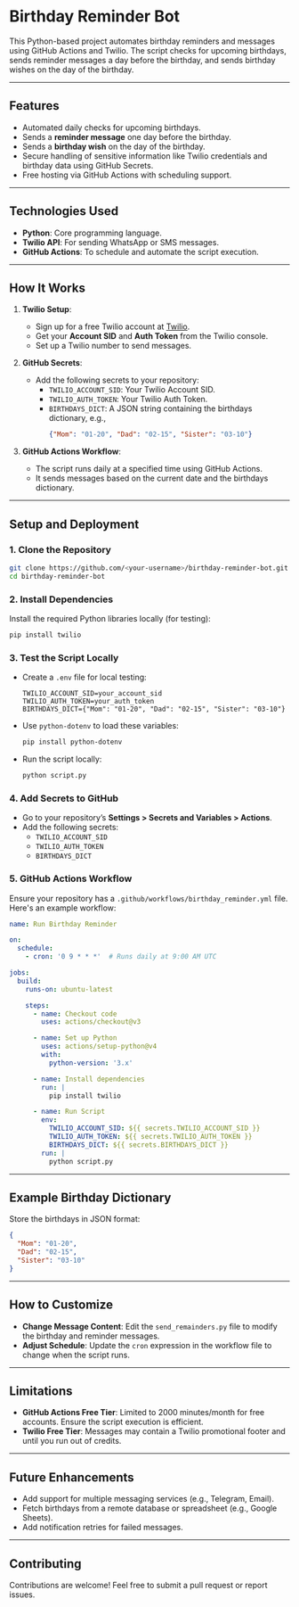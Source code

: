 
# **Birthday Reminder Bot**  

This Python-based project automates birthday reminders and messages using GitHub Actions and Twilio. The script checks for upcoming birthdays, sends reminder messages a day before the birthday, and sends birthday wishes on the day of the birthday.  

---

## **Features**  
- Automated daily checks for upcoming birthdays.  
- Sends a **reminder message** one day before the birthday.  
- Sends a **birthday wish** on the day of the birthday.  
- Secure handling of sensitive information like Twilio credentials and birthday data using GitHub Secrets.  
- Free hosting via GitHub Actions with scheduling support.  

---

## **Technologies Used**  
- **Python**: Core programming language.  
- **Twilio API**: For sending WhatsApp or SMS messages.  
- **GitHub Actions**: To schedule and automate the script execution.  

---

## **How It Works**  

1. **Twilio Setup**:  
   - Sign up for a free Twilio account at [Twilio](https://www.twilio.com/).  
   - Get your **Account SID** and **Auth Token** from the Twilio console.  
   - Set up a Twilio number to send messages.  

2. **GitHub Secrets**:  
   - Add the following secrets to your repository:  
     - `TWILIO_ACCOUNT_SID`: Your Twilio Account SID.  
     - `TWILIO_AUTH_TOKEN`: Your Twilio Auth Token.  
     - `BIRTHDAYS_DICT`: A JSON string containing the birthdays dictionary, e.g.,  
       ```json
       {"Mom": "01-20", "Dad": "02-15", "Sister": "03-10"}
       ```  

3. **GitHub Actions Workflow**:  
   - The script runs daily at a specified time using GitHub Actions.  
   - It sends messages based on the current date and the birthdays dictionary.  

---

## **Setup and Deployment**  

### **1. Clone the Repository**  
```bash  
git clone https://github.com/<your-username>/birthday-reminder-bot.git  
cd birthday-reminder-bot  
```  

### **2. Install Dependencies**  
Install the required Python libraries locally (for testing):  
```bash  
pip install twilio  
```  

### **3. Test the Script Locally**  
- Create a `.env` file for local testing:  
  ```env  
  TWILIO_ACCOUNT_SID=your_account_sid  
  TWILIO_AUTH_TOKEN=your_auth_token  
  BIRTHDAYS_DICT={"Mom": "01-20", "Dad": "02-15", "Sister": "03-10"}  
  ```  
- Use `python-dotenv` to load these variables:
  ```bash
  pip install python-dotenv
  ```  
- Run the script locally:  
  ```bash  
  python script.py  
  ```  

### **4. Add Secrets to GitHub**  
- Go to your repository’s **Settings > Secrets and Variables > Actions**.  
- Add the following secrets:  
  - `TWILIO_ACCOUNT_SID`  
  - `TWILIO_AUTH_TOKEN`  
  - `BIRTHDAYS_DICT`  

### **5. GitHub Actions Workflow**  
Ensure your repository has a `.github/workflows/birthday_reminder.yml` file. Here's an example workflow:  
```yaml  
name: Run Birthday Reminder  

on:  
  schedule:  
    - cron: '0 9 * * *'  # Runs daily at 9:00 AM UTC  

jobs:  
  build:  
    runs-on: ubuntu-latest  

    steps:  
      - name: Checkout code  
        uses: actions/checkout@v3  

      - name: Set up Python  
        uses: actions/setup-python@v4  
        with:  
          python-version: '3.x'  

      - name: Install dependencies  
        run: |  
          pip install twilio  

      - name: Run Script  
        env:  
          TWILIO_ACCOUNT_SID: ${{ secrets.TWILIO_ACCOUNT_SID }}  
          TWILIO_AUTH_TOKEN: ${{ secrets.TWILIO_AUTH_TOKEN }}  
          BIRTHDAYS_DICT: ${{ secrets.BIRTHDAYS_DICT }}  
        run: |  
          python script.py  
```  

---

## **Example Birthday Dictionary**  
Store the birthdays in JSON format:  
```json  
{
  "Mom": "01-20",
  "Dad": "02-15",
  "Sister": "03-10"
}  
```  

---

## **How to Customize**  
- **Change Message Content**: Edit the `send_remainders.py` file to modify the birthday and reminder messages.  
- **Adjust Schedule**: Update the `cron` expression in the workflow file to change when the script runs.  

---

## **Limitations**  
- **GitHub Actions Free Tier**: Limited to 2000 minutes/month for free accounts. Ensure the script execution is efficient.  
- **Twilio Free Tier**: Messages may contain a Twilio promotional footer and until you run out of credits.  

---

## **Future Enhancements**  
- Add support for multiple messaging services (e.g., Telegram, Email).  
- Fetch birthdays from a remote database or spreadsheet (e.g., Google Sheets).  
- Add notification retries for failed messages.  

---

## **Contributing**  
Contributions are welcome! Feel free to submit a pull request or report issues.  


